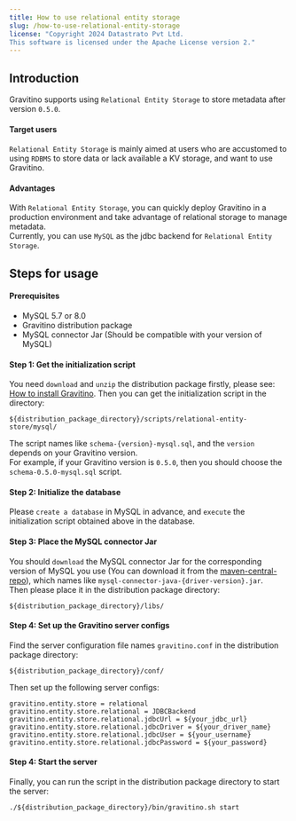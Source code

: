 ```yaml
---
title: How to use relational entity storage
slug: /how-to-use-relational-entity-storage
license: "Copyright 2024 Datastrato Pvt Ltd.
This software is licensed under the Apache License version 2."
---
```


## Introduction

Gravitino supports using `Relational Entity Storage` to store metadata after version `0.5.0`.  

#### Target users
`Relational Entity Storage` is mainly aimed at users who are accustomed to using `RDBMS` to store data or lack available a KV storage, and want to use Gravitino.  

#### Advantages
With `Relational Entity Storage`, you can quickly deploy Gravitino in a production environment and take advantage of relational
storage to manage metadata.  
Currently, you can use `MySQL` as the jdbc backend for `Relational Entity Storage`.

## Steps for usage

#### Prerequisites

+ MySQL 5.7 or 8.0
+ Gravitino distribution package
+ MySQL connector Jar (Should be compatible with your version of MySQL)

#### Step 1: Get the initialization script

You need `download` and `unzip` the distribution package firstly, please see: [How to install Gravitino](how-to-install.md).
Then you can get the initialization script in the directory:
```text
${distribution_package_directory}/scripts/relational-entity-store/mysql/
```
The script names like `schema-{version}-mysql.sql`, and the `version` depends on your Gravitino version.  
For example, if your Gravitino version is `0.5.0`, then you should choose the `schema-0.5.0-mysql.sql` script.

#### Step 2: Initialize the database

Please `create a database` in MySQL in advance, and `execute` the initialization script obtained above in the database.

#### Step 3: Place the MySQL connector Jar

You should `download` the MySQL connector Jar for the corresponding version of MySQL you use (You can download it from the [maven-central-repo](https://repo1.maven.org/maven2/mysql/mysql-connector-java/)), which names like `mysql-connector-java-{driver-version}.jar`.  
Then please place it in the distribution package directory:
```text
${distribution_package_directory}/libs/
```

#### Step 4: Set up the Gravitino server configs

Find the server configuration file names `gravitino.conf` in the distribution package directory:

```text
${distribution_package_directory}/conf/
```
Then set up the following server configs:
```text
gravitino.entity.store = relational
gravitino.entity.store.relational = JDBCBackend
gravitino.entity.store.relational.jdbcUrl = ${your_jdbc_url}
gravitino.entity.store.relational.jdbcDriver = ${your_driver_name}
gravitino.entity.store.relational.jdbcUser = ${your_username}
gravitino.entity.store.relational.jdbcPassword = ${your_password}
```

#### Step 4: Start the server

Finally, you can run the script in the distribution package directory to start the server:

```shell
./${distribution_package_directory}/bin/gravitino.sh start
```

